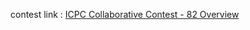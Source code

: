 contest link : [ICPC Collaborative Contest - 82 Overview](https://vjudge.net/contest/664316#overview)
